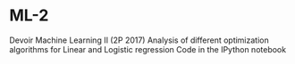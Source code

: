 # ML-2
Devoir Machine Learning II (2P 2017)
Analysis of different optimization algorithms for Linear and Logistic regression
Code in the IPython notebook

